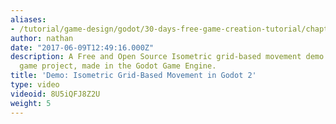 ```yaml
---
aliases:
- /tutorial/game-design/godot/30-days-free-game-creation-tutorial/chapter3/20__isometric_gridbased_movement_in_godot_2
author: nathan
date: "2017-06-09T12:49:16.000Z"
description: A Free and Open Source Isometric grid-based movement demo for your next
  game project, made in the Godot Game Engine.
title: 'Demo: Isometric Grid-Based Movement in Godot 2'
type: video
videoid: 8U5iQFJ8Z2U
weight: 5
---
```

